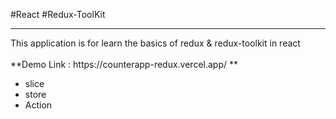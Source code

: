 #React #Redux-ToolKit
<hr>
This application is for learn the basics of redux & redux-toolkit in react<br>

<br>
**Demo Link : https://counterapp-redux.vercel.app/ **
<ul>
  <li>slice</li>
  <li>store</li>
  <li>Action</li>
</ul>
<template src="https://counterapp-redux.vercel.app/">

